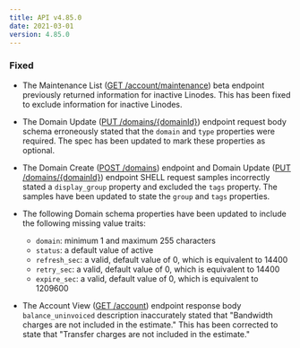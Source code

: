 ```yaml
---
title: API v4.85.0
date: 2021-03-01
version: 4.85.0
---
```


### Fixed

- The Maintenance List ([GET /account/maintenance](/docs/api/account/maintenance-list/)) beta endpoint previously returned information for inactive Linodes. This has been fixed to exclude information for inactive Linodes.

- The Domain Update ([PUT /domains/{domainId}](/docs/api/domains/domain-update/)) endpoint request body schema erroneously stated that the `domain` and `type` properties were required. The spec has been updated to mark these properties as optional.

- The Domain Create ([POST /domains](/docs/api/domains/domain-create/)) endpoint and Domain Update ([PUT /domains/{domainId}](/docs/api/domains/domain-update/)) endpoint SHELL request samples incorrectly stated a `display_group` property and excluded the `tags` property. The samples have been updated to state the `group` and `tags` properties.

- The following Domain schema properties have been updated to include the following missing value traits:
    - `domain`: minimum 1 and maximum 255 characters
    - `status`: a default value of active
    - `refresh_sec`: a valid, default value of 0, which is equivalent to 14400
    - `retry_sec`: a valid, default value of 0, which is equivalent to 14400
    - `expire_sec`: a valid, default value of 0, which is equivalent to 1209600

- The Account View ([GET /account](/docs/api/account/account-view/)) endpoint response body `balance_uninvoiced` description inaccurately stated that "Bandwidth charges are not included in the estimate." This has been corrected to state that "Transfer charges are not included in the estimate."